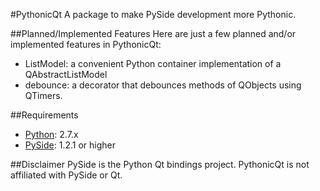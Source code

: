 #PythonicQt
A package to make PySide development more Pythonic. 

##Planned/Implemented Features
Here are just a few planned and/or implemented features in PythonicQt:
  - ListModel: a convenient Python container implementation of a QAbstractListModel 
  - debounce: a decorator that debounces methods of QObjects using QTimers.

##Requirements
- [Python](https://www.python.org/download/releases/2.7/): 2.7.x
- [PySide](https://pypi.python.org/pypi/PySide): 1.2.1 or higher

##Disclaimer
PySide is the Python Qt bindings project. PythonicQt is not affiliated with PySide or Qt.
